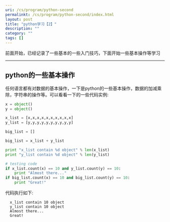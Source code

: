 ```yaml
---
uri: /cs/program/python-second
permalinkt: /cs/program/python-second/index.html
layout: post
title: "python学习【2】"
description: ""
category: ""
tags: []
---
```


前面开始，已经记录了一些基本的一些入门技巧，下面开始一些基本操作等学习

--------

## python的一些基本操作

任何语言都有对数据的基本操作，一下是python的一些基本操作，数据的加减乘除，字符串的操作等。可以看看一下的一些代码实例:

``` python
x = object()
y = object()

x_list = [x,x,x,x,x,x,x,x,x,x]
y_list = [y,y,y,y,y,y,y,y,y,y]

big_list = []

big_list = x_list + y_list

print "x_list contain %d object" % len(x_list)
print "y_list contain %d object" % len(y_list)

# testing code
if x_list.count(x) == 10 and y_list.count(y) == 10:
	print "Almost there..."
if big_list.count(x) == 10 and big_list.count(y) == 10:
	print "Great!"
```

代码执行如下:

```
  x_list contain 10 object
  y_list contain 10 object
  Almost there...
  Great!
```


